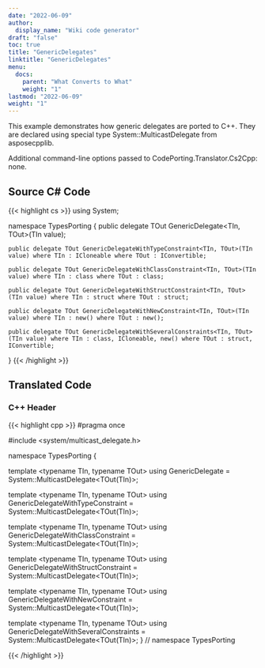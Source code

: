 ```yaml
---
date: "2022-06-09"
author:
  display_name: "Wiki code generator"
draft: "false"
toc: true
title: "GenericDelegates"
linktitle: "GenericDelegates"
menu:
  docs:
    parent: "What Converts to What"
    weight: "1"
lastmod: "2022-06-09"
weight: "1"
---
```


This example demonstrates how generic delegates are ported to C++. They are declared using special type System::MulticastDelegate<T> from asposecpplib.

Additional command-line options passed to CodePorting.Translator.Cs2Cpp: none.

## Source C# Code ##

{{< highlight cs >}}
using System;

namespace TypesPorting
{
    public delegate TOut GenericDelegate<TIn, TOut>(TIn value);

    public delegate TOut GenericDelegateWithTypeConstraint<TIn, TOut>(TIn value) where TIn : ICloneable where TOut : IConvertible;

    public delegate TOut GenericDelegateWithClassConstraint<TIn, TOut>(TIn value) where TIn : class where TOut : class;

    public delegate TOut GenericDelegateWithStructConstraint<TIn, TOut>(TIn value) where TIn : struct where TOut : struct;

    public delegate TOut GenericDelegateWithNewConstraint<TIn, TOut>(TIn value) where TIn : new() where TOut : new();

    public delegate TOut GenericDelegateWithSeveralConstraints<TIn, TOut>(TIn value) where TIn : class, ICloneable, new() where TOut : struct, IConvertible;
}
{{< /highlight >}}

## Translated Code ##

### C++ Header ###

{{< highlight cpp >}}
#pragma once

#include <system/multicast_delegate.h>

namespace TypesPorting {

template <typename TIn, typename TOut> using GenericDelegate = System::MulticastDelegate<TOut(TIn)>;

template <typename TIn, typename TOut> using GenericDelegateWithTypeConstraint = System::MulticastDelegate<TOut(TIn)>;

template <typename TIn, typename TOut> using GenericDelegateWithClassConstraint = System::MulticastDelegate<TOut(TIn)>;

template <typename TIn, typename TOut> using GenericDelegateWithStructConstraint = System::MulticastDelegate<TOut(TIn)>;

template <typename TIn, typename TOut> using GenericDelegateWithNewConstraint = System::MulticastDelegate<TOut(TIn)>;

template <typename TIn, typename TOut> using GenericDelegateWithSeveralConstraints = System::MulticastDelegate<TOut(TIn)>;
} // namespace TypesPorting



{{< /highlight >}}
